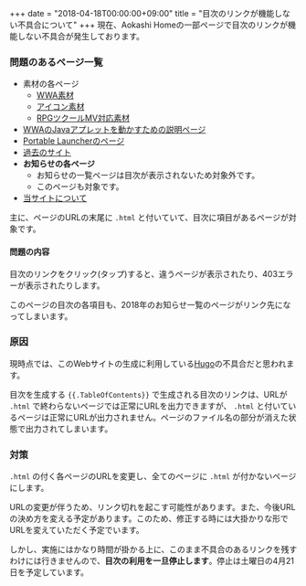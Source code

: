 +++
date = "2018-04-18T00:00:00+09:00"
title = "目次のリンクが機能しない不具合について"
+++
現在、Aokashi Homeの一部ページで目次のリンクが機能しない不具合が発生しております。

### 問題のあるページ一覧
- 素材の各ページ
  - [WWA素材](/materials/wwa.html)
  - [アイコン素材](/materials/icon.html)
  - [RPGツクールMV対応素材](/materials/tkool_mv.html)
- [WWAのJavaアプレットを動かすための説明ページ](/wwa/java_setting.html)
- [Portable Launcherのページ](/software/portable_launcher.html)
- [過去のサイト](/aboutme/site.html)
- **お知らせの各ページ**
  - お知らせの一覧ページは目次が表示されないため対象外です。
  - このページも対象です。
- [当サイトについて](/about.html)

主に、ページのURLの末尾に `.html` と付いていて、目次に項目があるページが対象です。

#### 問題の内容
目次のリンクをクリック(タップ)すると、違うページが表示されたり、403エラーが表示されたりします。

このページの目次の各項目も、2018年のお知らせ一覧のページがリンク先になってしまいます。

### 原因
現時点では、このWebサイトの生成に利用している[Hugo](https://gohugo.io)の不具合だと思われます。

目次を生成する `{{.TableOfContents}}` で生成される目次のリンクは、URLが `.html` で終わらないページでは正常にURLを出力できますが、 `.html` と付いているページは正常にURLが出力されません。ページのファイル名の部分が消えた状態で出力されてしまいます。

### 対策
`.html` の付く各ページのURLを変更し、全てのページに `.html` が付かないページにします。

URLの変更が伴うため、リンク切れを起こす可能性があります。また、今後URLの決め方を変える予定があります。このため、修正する時には大掛かりな形でURLを変えていただく予定でいます。

しかし、実施にはかなり時間が掛かる上に、このまま不具合のあるリンクを残すわけには行きませんので、**目次の利用を一旦停止します**。停止は土曜日の4月21日を予定しています。